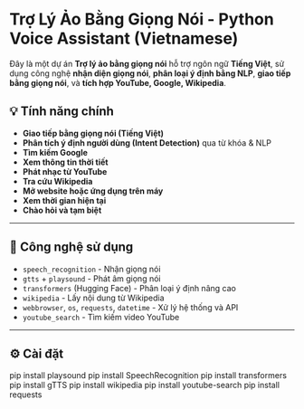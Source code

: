 # Trợ Lý Ảo Bằng Giọng Nói - Python Voice Assistant (Vietnamese)

Đây là một dự án **Trợ lý ảo bằng giọng nói** hỗ trợ ngôn ngữ **Tiếng Việt**, sử dụng công nghệ **nhận diện giọng nói**, **phân loại ý định bằng NLP**, **giao tiếp bằng giọng nói**, và **tích hợp YouTube, Google, Wikipedia**.

## 💡 Tính năng chính

- **Giao tiếp bằng giọng nói (Tiếng Việt)**
- **Phân tích ý định người dùng (Intent Detection)** qua từ khóa & NLP
- **Tìm kiếm Google**
- **Xem thông tin thời tiết**
- **Phát nhạc từ YouTube**
- **Tra cứu Wikipedia**
- **Mở website hoặc ứng dụng trên máy**
- **Xem thời gian hiện tại**
- **Chào hỏi và tạm biệt**

---

## 🧠 Công nghệ sử dụng

- `speech_recognition` - Nhận giọng nói
- `gtts` + `playsound` - Phát âm giọng nói
- `transformers` (Hugging Face) - Phân loại ý định nâng cao
- `wikipedia` - Lấy nội dung từ Wikipedia
- `webbrowser`, `os`, `requests`, `datetime` - Xử lý hệ thống và API
- `youtube_search` - Tìm kiếm video YouTube

---

## ⚙️ Cài đặt

pip install playsound
pip install SpeechRecognition
pip install transformers
pip install gTTS
pip install wikipedia
pip install youtube-search
pip install requests
